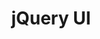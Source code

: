 ---
blog: https://blog.jqueryui.com/
git: https://github.com/jquery/jquery-ui
logohandle: jqueryui
sort: jqueryui
title: jQuery UI
twitter: https://x.com/jqueryui
website: http://jqueryui.com/
---